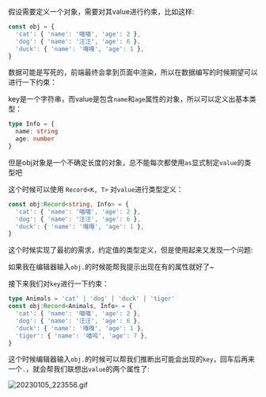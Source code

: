 
假设需要定义一个对象，需要对其value进行约束，比如这样:
```ts
const obj = {
  'cat': { 'name': '喵喵', 'age': 2 },
  'dog': { 'name': '汪汪', 'age': 6 },
  'duck': { 'name': '嘎嘎', 'age': 1 },
}
```

数据可能是写死的，前端最终会拿到页面中渲染，所以在数据编写的时候期望可以进行一下约束：

key是一个字符串，而value是包含`name`和`age`属性的对象，所以可以定义出基本类型：
```ts
type Info = {
  name: string
  age: number
}
```
但是obj对象是一个不确定长度的对象，总不能每次都使用`as`显式制定`value`的类型吧

这个时候可以使用 `Record<K, T>` 对`value`进行类型定义：
```ts
const obj:Record<string, Info> = {
  'cat': { 'name': '喵喵', 'age': 2 },
  'dog': { 'name': '汪汪', 'age': 6 },
  'duck': { 'name': '嘎嘎', 'age': 1 },
}
```
这个时候实现了最初的需求，约定值的类型定义，但是使用起来又发现一个问题:

如果我在编辑器输入`obj.`的时候能帮我提示出现在有的属性就好了~

接下来我们对`key`进行一下约束：

```ts
type Animals = 'cat' | 'dog' | 'duck' | 'tiger'
const obj:Record<Animals, Info> = {
  'cat': { 'name': '喵喵', 'age': 2 },
  'dog': { 'name': '汪汪', 'age': 6 },
  'duck': { 'name': '嘎嘎', 'age': 1 },
  'tiger': { 'name': '喵呜', 'age': 7 },
}
```

这个时候编辑器输入`obj.`的时候可以帮我们推断出可能会出现的`key`，回车后再来一个`.`，就会帮我们联想出`value`的两个属性了:

![20230105_223556.gif](https://s2.loli.net/2023/01/05/3tWmCNErbUJMnkS.gif)
